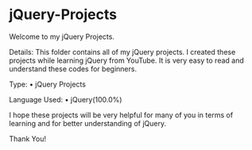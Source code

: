 # jQuery-Projects
Welcome to my jQuery Projects.

Details:
This folder contains all of my jQuery projects. I created these projects while learning jQuery from YouTube. It is very easy to read and understand these codes for beginners.

Type:
• jQuery Projects

Language Used:
• jQuery(100.0%)

I hope these projects will be very helpful for many of you in terms of learning and for better understanding of jQuery.

Thank You!
